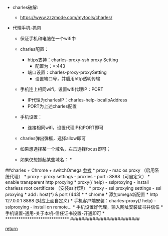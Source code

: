 * charles破解:
    * https://www.zzzmode.com/mytools/charles/
    
* 代理手机-抓包
    * 保证手机和电脑在一个wifi中
    * charles配置：
        * https支持：charles-proxy-ssh proxy Setting 
            * 配置为：*:443
        * 端口设置：charles-proxy-proxySetting    
            * 设置端口号，并启用http透明传输

    * 手机连上相同wifi，设置wifi代理IP：PORT
        * IP代理为charlesIP：charles-help-localIpAddress
        * PORT为上述charles配置
    * 手机设置：
        * 连接相同wifi，设置代理IP和PORT即可
    * charles弹出弹框，选择allow即可
    * 如果想选择某一个域名，右击选择focus即可；
    * 如果仅想抓起某些域名：
        * 

##charles + Chrome + switchOmega [参考](http://blog.csdn.net/liu251/article/details/52096142)
    * proxy - mac os proxy （启用系统代理）
    * proxy - proxy settings - proxies - port : 8888（可自定义）
        * enable transparent http proxying
    * proxy(/ help) - sslproxying - install charless root certificate （安装ssl代理）
    * proxy - ssl proxying settings - ssl proxying
        * add : host(*) & port (443)
    * 
    * chrome
        * 添加omega新配置
        * http  127.0.0.1  8888 (对应上面自定义)
    * 手机客户端安装：charles-proxy(/ help) - sslproxying - install on remote...
        * 手机设置好代理，输入网址安装证书并信任
        * 手机设置-通用-关于本机-信任证书设置-开通即可
        * *****************************
    #########################    
    
[return](README.md)